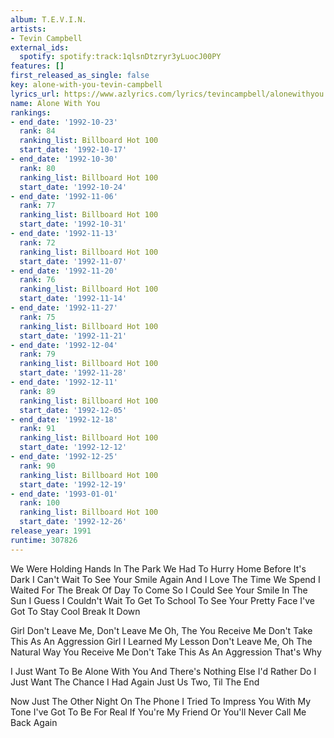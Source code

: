 ```yaml
---
album: T.E.V.I.N.
artists:
- Tevin Campbell
external_ids:
  spotify: spotify:track:1qlsnDtzryr3yLuocJ00PY
features: []
first_released_as_single: false
key: alone-with-you-tevin-campbell
lyrics_url: https://www.azlyrics.com/lyrics/tevincampbell/alonewithyou.html
name: Alone With You
rankings:
- end_date: '1992-10-23'
  rank: 84
  ranking_list: Billboard Hot 100
  start_date: '1992-10-17'
- end_date: '1992-10-30'
  rank: 80
  ranking_list: Billboard Hot 100
  start_date: '1992-10-24'
- end_date: '1992-11-06'
  rank: 77
  ranking_list: Billboard Hot 100
  start_date: '1992-10-31'
- end_date: '1992-11-13'
  rank: 72
  ranking_list: Billboard Hot 100
  start_date: '1992-11-07'
- end_date: '1992-11-20'
  rank: 76
  ranking_list: Billboard Hot 100
  start_date: '1992-11-14'
- end_date: '1992-11-27'
  rank: 75
  ranking_list: Billboard Hot 100
  start_date: '1992-11-21'
- end_date: '1992-12-04'
  rank: 79
  ranking_list: Billboard Hot 100
  start_date: '1992-11-28'
- end_date: '1992-12-11'
  rank: 89
  ranking_list: Billboard Hot 100
  start_date: '1992-12-05'
- end_date: '1992-12-18'
  rank: 91
  ranking_list: Billboard Hot 100
  start_date: '1992-12-12'
- end_date: '1992-12-25'
  rank: 90
  ranking_list: Billboard Hot 100
  start_date: '1992-12-19'
- end_date: '1993-01-01'
  rank: 100
  ranking_list: Billboard Hot 100
  start_date: '1992-12-26'
release_year: 1991
runtime: 307826
---
```

We Were Holding Hands
In The Park
We Had To Hurry Home Before It's Dark
I Can't Wait To See Your Smile Again
And I Love The Time We Spend
I Waited For The Break Of Day To Come
So I Could See Your Smile In The Sun
I Guess I Couldn't Wait To Get To School
To See Your Pretty Face
I've Got To Stay Cool
Break It Down


Girl Don't Leave Me, Don't Leave Me
Oh, The You Receive Me
Don't Take This As An Aggression
Girl I Learned My Lesson
Don't Leave Me, Oh
The Natural Way You Receive Me
Don't Take This As An Aggression
That's Why


I Just Want To Be Alone With You
And There's Nothing Else
I'd Rather Do
I Just Want The Chance I Had Again
Just Us Two, Til The End


Now Just The Other Night
On The Phone
I Tried To Impress You With My Tone
I've Got To Be For Real
If You're My Friend
Or You'll Never Call Me Back Again
